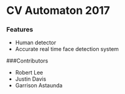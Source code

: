 # CV Automaton 2017

### Features

* Human detector
* Accurate real time face detection system

###Contributors

* Robert Lee
* Justin Davis
* Garrison Astaunda
